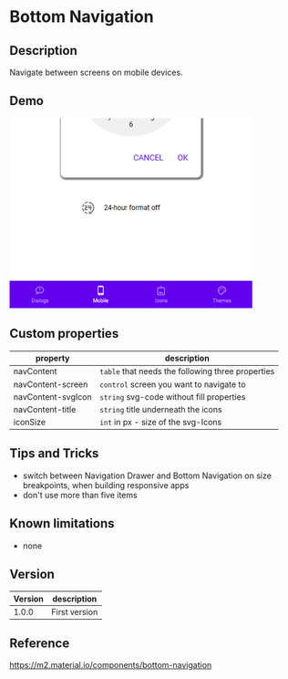 # Bottom Navigation

## Description

Navigate between screens on mobile devices.

## Demo

![BottomNavigation](../assets/cmp_MD_BottomNavigation.png)

## Custom properties

| property | description |
| --- | --- |
| navContent | `table` that needs the following three properties |
| navContent-screen | `control` screen you want to navigate to |
| navContent-svgIcon | `string` svg-code without fill properties |
| navContent-title | `string` title underneath the icons |
| iconSize | `int` in px - size of the svg-Icons |

## Tips and Tricks

* switch between Navigation Drawer and Bottom Navigation on size breakpoints, when building responsive apps
* don't use more than five items

## Known limitations

* none

## Version

| Version | description |
| --- | --- |
| 1.0.0 | First version |

## Reference

https://m2.material.io/components/bottom-navigation
